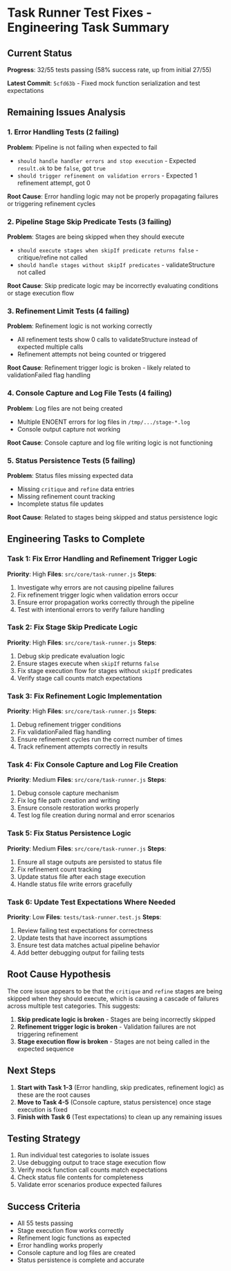 # Task Runner Test Fixes - Engineering Task Summary

## Current Status

**Progress**: 32/55 tests passing (58% success rate, up from initial 27/55)

**Latest Commit**: `5cfd63b` - Fixed mock function serialization and test expectations

## Remaining Issues Analysis

### 1. Error Handling Tests (2 failing)

**Problem**: Pipeline is not failing when expected to fail

- `should handle handler errors and stop execution` - Expected `result.ok` to be `false`, got `true`
- `should trigger refinement on validation errors` - Expected 1 refinement attempt, got 0

**Root Cause**: Error handling logic may not be properly propagating failures or triggering refinement cycles

### 2. Pipeline Stage Skip Predicate Tests (3 failing)

**Problem**: Stages are being skipped when they should execute

- `should execute stages when skipIf predicate returns false` - critique/refine not called
- `should handle stages without skipIf predicates` - validateStructure not called

**Root Cause**: Skip predicate logic may be incorrectly evaluating conditions or stage execution flow

### 3. Refinement Limit Tests (4 failing)

**Problem**: Refinement logic is not working correctly

- All refinement tests show 0 calls to validateStructure instead of expected multiple calls
- Refinement attempts not being counted or triggered

**Root Cause**: Refinement trigger logic is broken - likely related to validationFailed flag handling

### 4. Console Capture and Log File Tests (4 failing)

**Problem**: Log files are not being created

- Multiple ENOENT errors for log files in `/tmp/.../stage-*.log`
- Console output capture not working

**Root Cause**: Console capture and log file writing logic is not functioning

### 5. Status Persistence Tests (5 failing)

**Problem**: Status files missing expected data

- Missing `critique` and `refine` data entries
- Missing refinement count tracking
- Incomplete status file updates

**Root Cause**: Related to stages being skipped and status persistence logic

## Engineering Tasks to Complete

### Task 1: Fix Error Handling and Refinement Trigger Logic

**Priority**: High
**Files**: `src/core/task-runner.js`
**Steps**:

1. Investigate why errors are not causing pipeline failures
2. Fix refinement trigger logic when validation errors occur
3. Ensure error propagation works correctly through the pipeline
4. Test with intentional errors to verify failure handling

### Task 2: Fix Stage Skip Predicate Logic

**Priority**: High
**Files**: `src/core/task-runner.js`
**Steps**:

1. Debug skip predicate evaluation logic
2. Ensure stages execute when `skipIf` returns `false`
3. Fix stage execution flow for stages without `skipIf` predicates
4. Verify stage call counts match expectations

### Task 3: Fix Refinement Logic Implementation

**Priority**: High
**Files**: `src/core/task-runner.js`
**Steps**:

1. Debug refinement trigger conditions
2. Fix validationFailed flag handling
3. Ensure refinement cycles run the correct number of times
4. Track refinement attempts correctly in results

### Task 4: Fix Console Capture and Log File Creation

**Priority**: Medium
**Files**: `src/core/task-runner.js`
**Steps**:

1. Debug console capture mechanism
2. Fix log file path creation and writing
3. Ensure console restoration works properly
4. Test log file creation during normal and error scenarios

### Task 5: Fix Status Persistence Logic

**Priority**: Medium
**Files**: `src/core/task-runner.js`
**Steps**:

1. Ensure all stage outputs are persisted to status file
2. Fix refinement count tracking
3. Update status file after each stage execution
4. Handle status file write errors gracefully

### Task 6: Update Test Expectations Where Needed

**Priority**: Low
**Files**: `tests/task-runner.test.js`
**Steps**:

1. Review failing test expectations for correctness
2. Update tests that have incorrect assumptions
3. Ensure test data matches actual pipeline behavior
4. Add better debugging output for failing tests

## Root Cause Hypothesis

The core issue appears to be that the `critique` and `refine` stages are being skipped when they should execute, which is causing a cascade of failures across multiple test categories. This suggests:

1. **Skip predicate logic is broken** - Stages are being incorrectly skipped
2. **Refinement trigger logic is broken** - Validation failures are not triggering refinement
3. **Stage execution flow is broken** - Stages are not being called in the expected sequence

## Next Steps

1. **Start with Task 1-3** (Error handling, skip predicates, refinement logic) as these are the root causes
2. **Move to Task 4-5** (Console capture, status persistence) once stage execution is fixed
3. **Finish with Task 6** (Test expectations) to clean up any remaining issues

## Testing Strategy

1. Run individual test categories to isolate issues
2. Use debugging output to trace stage execution flow
3. Verify mock function call counts match expectations
4. Check status file contents for completeness
5. Validate error scenarios produce expected failures

## Success Criteria

- All 55 tests passing
- Stage execution flow works correctly
- Refinement logic functions as expected
- Error handling works properly
- Console capture and log files are created
- Status persistence is complete and accurate
